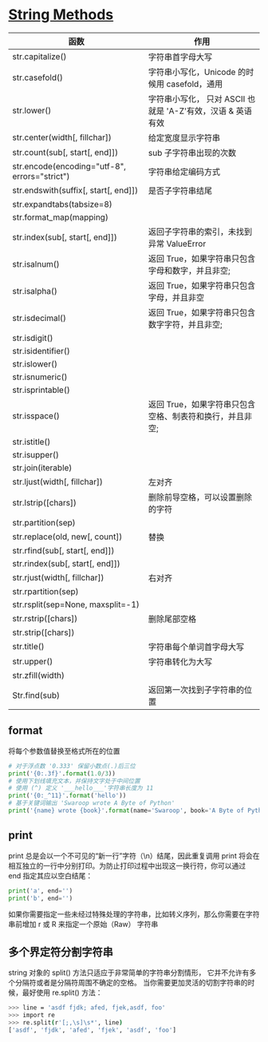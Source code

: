 # [String Methods](https://docs.python.org/3.6/library/stdtypes.html#string-methods)

| 函数                                          | 作用                                                        |
| --------------------------------------------- | ----------------------------------------------------------- |
| str.capitalize()                              | 字符串首字母大写                                            |
| str.casefold()                                | 字符串小写化，Unicode 的时候用 casefold，通用               |
| str.lower()                                   | 字符串小写化， 只对 ASCII 也就是 'A-Z'有效，汉语 & 英语有效 |
| str.center(width[, fillchar])                 | 给定宽度显示字符串                                          |
| str.count(sub[, start[, end]])                | sub 子字符串出现的次数                                      |
| str.encode(encoding="utf-8", errors="strict") | 字符串给定编码方式                                          |
| str.endswith(suffix[, start[, end]])          | 是否子字符串结尾                                            |
| str.expandtabs(tabsize=8)                     |                                                             |
| str.format_map(mapping)                       |                                                             |
| str.index(sub[, start[, end]])                | 返回子字符串的索引，未找到异常 ValueError                   |
| str.isalnum()                                 | 返回 True，如果字符串只包含字母和数字，并且非空;            |
| str.isalpha()                                 | 返回 True，如果字符串只包含字母，并且非空                   |
| str.isdecimal()                               | 返回 True，如果字符串只包含数字字符，并且非空;              |
| str.isdigit()                                 |                                                             |
| str.isidentifier()                            |                                                             |
| str.islower()                                 |                                                             |
| str.isnumeric()                               |                                                             |
| str.isprintable()                             |                                                             |
| str.isspace()                                 | 返回 True，如果字符串只包含空格、制表符和换行，并且非空;    |
| str.istitle()                                 |                                                             |
| str.isupper()                                 |                                                             |
| str.join(iterable)                            |                                                             |
| str.ljust(width[, fillchar])                  | 左对齐                                                      |
| str.lstrip([chars])                           | 删除前导空格，可以设置删除的字符                            |
| str.partition(sep)                            |                                                             |
| str.replace(old, new[, count])                | 替换                                                        |
| str.rfind(sub[, start[, end]])                |                                                             |
| str.rindex(sub[, start[, end]])               |                                                             |
| str.rjust(width[, fillchar])                  | 右对齐                                                      |
| str.rpartition(sep)                           |                                                             |
| str.rsplit(sep=None, maxsplit=-1)             |                                                             |
| str.rstrip([chars])                           | 删除尾部空格                                                |
| str.strip([chars])                            |                                                             |
| str.title()                                   | 字符串每个单词首字母大写                                    |
| str.upper()                                   | 字符串转化为大写                                            |
| str.zfill(width)                              |                                                             |
| Str.find(sub)                                 | 返回第一次找到子字符串的位置                                |

## format

将每个参数值替换至格式所在的位置

```python
# 对于浮点数 '0.333' 保留小数点(.)后三位
print('{0:.3f}'.format(1.0/3))
# 使用下划线填充文本，并保持文字处于中间位置
# 使用 (^) 定义 '___hello___'字符串长度为 11
print('{0:_^11}'.format('hello'))
# 基于关键词输出 'Swaroop wrote A Byte of Python'
print('{name} wrote {book}'.format(name='Swaroop', book='A Byte of Python'))
```

## print

print 总是会以一个不可见的“新一行”字符（\n）结尾，因此重复调用 print 将会在相互独立的一行中分别打印。为防止打印过程中出现这一换行符，你可以通过 end 指定其应以空白结尾：

```python
print('a', end='')
print('b', end='')
```

如果你需要指定一些未经过特殊处理的字符串，比如转义序列，那么你需要在字符串前增加 r 或 R 来指定一个原始（Raw） 字符串

## 多个界定符分割字符串

string 对象的 split() 方法只适应于非常简单的字符串分割情形， 它并不允许有多个分隔符或者是分隔符周围不确定的空格。 当你需要更加灵活的切割字符串的时候，最好使用 re.split() 方法：

```bash
>>> line = 'asdf fjdk; afed, fjek,asdf, foo'
>>> import re
>>> re.split(r'[;,\s]\s*', line)
['asdf', 'fjdk', 'afed', 'fjek', 'asdf', 'foo']
```
